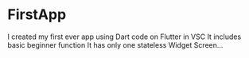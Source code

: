 # FirstApp
I created my first ever app using Dart code on Flutter in VSC
It includes basic beginner function
It has only one stateless Widget Screen...
